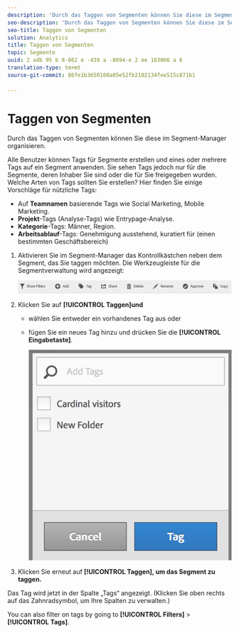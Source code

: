 ```yaml
---
description: 'Durch das Taggen von Segmenten können Sie diese im Segment-Manager organisieren. '
seo-description: 'Durch das Taggen von Segmenten können Sie diese im Segment-Manager organisieren. '
seo-title: Taggen von Segmenten
solution: Analytics
title: Taggen von Segmenten
topic: Segmente
uuid: 2 adb 95 b 8-862 e -439 a -8694-e 2 ee 163066 a 6
translation-type: tm+mt
source-git-commit: 86fe1b3650100a05e52fb2102134fee515c871b1

---
```



# Taggen von Segmenten

Durch das Taggen von Segmenten können Sie diese im Segment-Manager organisieren. 

Alle Benutzer können Tags für Segmente erstellen und eines oder mehrere Tags auf ein Segment anwenden. Sie sehen Tags jedoch nur für die Segmente, deren Inhaber Sie sind oder die für Sie freigegeben wurden. Welche Arten von Tags sollten Sie erstellen? Hier finden Sie einige Vorschläge für nützliche Tags:

* Auf **Teamnamen** basierende Tags wie Social Marketing, Mobile Marketing.
* **Projekt**-Tags (Analyse-Tags) wie Entrypage-Analyse.
* **Kategorie**-Tags: Männer, Region.
* **Arbeitsablauf**-Tags: Genehmigung ausstehend, kuratiert für (einen bestimmten Geschäftsbereich)

1. Aktivieren Sie im Segment-Manager das Kontrollkästchen neben dem Segment, das Sie taggen möchten. Die Werkzeugleiste für die Segmentverwaltung wird angezeigt:

   ![](assets/segment_mgmt_toolbar.png)

1. Klicken Sie auf **[!UICONTROL Taggen]und**

   * wählen Sie entweder ein vorhandenes Tag aus oder
   * fügen Sie ein neues Tag hinzu und drücken Sie die **[!UICONTROL Eingabetaste]**.

      ![](assets/tagging_ui.png)

1. Klicken Sie erneut auf **[!UICONTROL Taggen], um das Segment zu taggen.**

Das Tag wird jetzt in der Spalte „Tags“ angezeigt. (Klicken Sie oben rechts auf das Zahnradsymbol, um Ihre Spalten zu verwalten.)

You can also filter on tags by going to **[!UICONTROL Filters]** &gt; **[!UICONTROL Tags]**.

